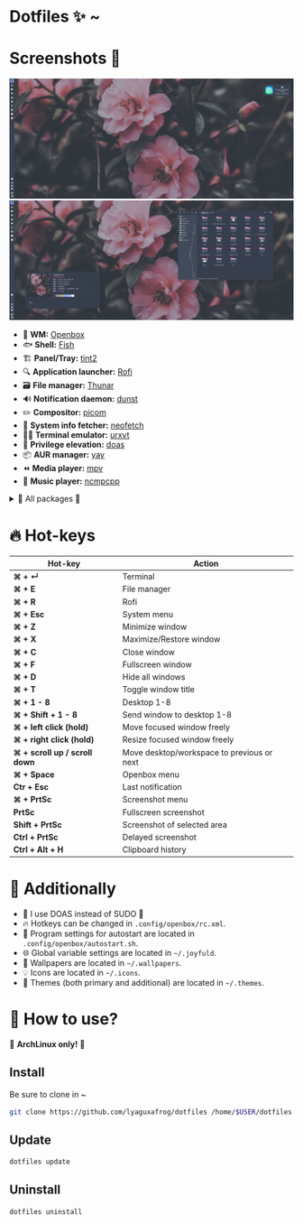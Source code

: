 # Dotfiles ✨ ~

# Screenshots 📸
![screen_2](docs/screen2.png)
![screen_1](docs/screen1.png)

* 💫 **WM:** [Openbox](https://archlinux.org/packages/extra/x86_64/openbox/)
* 🐟 **Shell:** [Fish](https://archlinux.org/packages/extra/x86_64/fish/)
* 🏗️ **Panel/Tray:** [tint2](https://archlinux.org/packages/extra/x86_64/tint2/)
* 🔍️ **Application launcher:** [Rofi](https://archlinux.org/packages/extra/x86_64/rofi/)
* 🗃️ **File manager:** [Thunar](https://archlinux.org/packages/extra/x86_64/thunar/)
* 🔊 **Notification daemon:** [dunst](https://archlinux.org/packages/extra/x86_64/dunst/)
* ✏️ **Compositor:** [picom](https://archlinux.org/packages/extra/x86_64/picom/)
* 📝 **System info fetcher:** [neofetch](https://archlinux.org/packages/extra/any/neofetch/)
* 🧑‍💻 **Terminal emulator:** [urxvt](https://archlinux.org/packages/extra/x86_64/rxvt-unicode/)
* 🔐 **Privilege elevation:** [doas](https://archlinux.org/packages/extra/x86_64/opendoas/)
* 📦️ **AUR manager:** [yay](https://aur.archlinux.org/packages/yay)
* ⏪️ **Media player:** [mpv](https://archlinux.org/packages/extra/x86_64/mpv/)
* 🔀 **Music player:** [ncmpcpp](https://archlinux.org/packages/extra/x86_64/ncmpcpp/)


<details>
  <summary>🚧 All packages 🚧</summary>

- [wget](https://archlinux.org/packages/core/x86_64/wget/): A command-line utility for downloading files from the web.
- [xorg](https://archlinux.org/packages/extra/x86_64/xorg-server/): X.Org X server and related utilities.
- [xorg-xinit](https://archlinux.org/packages/extra/x86_64/xorg-xinit/): X.Org initialisation program.
- [xorg-server](https://archlinux.org/packages/extra/x86_64/xorg-server/): X.Org X server.
- [xorg-xrandr](https://archlinux.org/packages/extra/x86_64/xorg-xrandr/): Primitive command line interface to RandR extension.
- [xorg-xrdb](https://archlinux.org/packages/extra/x86_64/xorg-xrdb/): X server resource database utility.
- [rsync](https://archlinux.org/packages/core/x86_64/rsync/): A fast, versatile, remote (and local) file-copying tool.
- [psmisc](https://archlinux.org/packages/core/x86_64/psmisc/): Miscellaneous proc filesystem utilities.
- [dunst](https://archlinux.org/packages/community/x86_64/dunst/): A customizable and lightweight notification-daemon.
- [nitrogen](https://archlinux.org/packages/community/x86_64/nitrogen/): A wallpaper browser and setter for X.
- [openbox](https://archlinux.org/packages/community/x86_64/openbox/): A highly configurable and lightweight window manager.
- [rofi](https://archlinux.org/packages/community/x86_64/rofi/): A window switcher, run dialog, ssh-launcher and dmenu replacement.
- [rxvt-unicode](https://archlinux.org/packages/community/x86_64/rxvt-unicode/): An unicode enabled rxvt-clone terminal emulator.
- [tint2](https://archlinux.org/packages/community/x86_64/tint2/): A lightweight panel/taskbar for Linux desktops.
- [picom](https://archlinux.org/packages/community/x86_64/picom/): A lightweight compositor for X11.
- [obmenu-generator](https://aur.archlinux.org/packages/obmenu-generator/): A fast pipe/static menu generator for the Openbox Window Manager.
- [perl-gtk3](https://archlinux.org/packages/extra/x86_64/perl-gtk3/): Perl bindings for GTK3.
- [pipewire](https://archlinux.org/packages/extra/x86_64/pipewire/): Low-latency audio/video router and processor.
- [lib32-pipewire](https://archlinux.org/packages/multilib/x86_64/lib32-pipewire/): Low-latency audio/video router and processor (32-bit).
- [pipewire-pulse](https://archlinux.org/packages/extra/x86_64/pipewire-pulse/): PipeWire PulseAudio replacement.
- [pipewire-alsa](https://archlinux.org/packages/extra/x86_64/pipewire-alsa/): PipeWire ALSA replacement.
- [helvum](https://aur.archlinux.org/packages/helvum/): A dynamic tiling WM with gaps.
- [mpd](https://archlinux.org/packages/community/x86_64/mpd/): A flexible, powerful, server-side application for playing music.
- [mpc](https://archlinux.org/packages/community/x86_64/mpc/): A command line tool to interface MPD.
- [ncmpcpp](https://archlinux.org/packages/community/x86_64/ncmpcpp/): A featureful ncurses based MPD client.
- [alsa-utils](https://archlinux.org/packages/extra/x86_64/alsa-utils/): Advanced Linux Sound Architecture - Utilities.
- [brightnessctl](https://archlinux.org/packages/community/x86_64/brightnessctl/): A tool to control brightness of backlight and LEDs.
- [imagemagick](https://archlinux.org/packages/extra/x86_64/imagemagick/): An image viewing/manipulation program.
- [scrot](https://archlinux.org/packages/community/x86_64/scrot/): A simple command-line screenshot utility.
- [w3m](https://archlinux.org/packages/extra/x86_64/w3m/): A pager/text-based web browser.
- [wireless_tools](https://archlinux.org/packages/core/x86_64/wireless_tools/): Tools allowing to manipulate the Wireless Extensions.
- [xclip](https://archlinux.org/packages/extra/x86_64/xclip/): Command line interface to X selections.
- [xsettingsd](https://archlinux.org/packages/community/x86_64/xsettingsd/): Provides settings to X11 applications via the XSETTINGS specification.
- [xss-lock](https://archlinux.org/packages/community/x86_64/xss-lock/): X screen saver locker.
- [thunar](https://archlinux.org/packages/extra/x86_64/thunar/): A modern file manager for Xfce.
- [thunar-archive-plugin](https://archlinux.org/packages/extra/x86_64/thunar-archive-plugin/): Create and extract archives in Thunar.
- [thunar-volman](https://archlinux.org/packages/extra/x86_64/thunar-volman/): Automatic management of removable devices in Thunar.
- [ffmpegthumbnailer](https://archlinux.org/packages/community/x86_64/ffmpegthumbnailer/): Lightweight video thumbnailer that can be used by file managers.
- [tumbler](https://archlinux.org/packages/extra/x86_64/tumbler/): D-Bus service for applications to request thumbnails.
- [inkscape](https://archlinux.org/packages/extra/x86_64/inkscape/): Professional vector graphics editor.
- [mpv](https://archlinux.org/packages/extra/x86_64/mpv/): A free, open-source, and cross-platform media player.
- [parcellite](https://archlinux.org/packages/community/x86_64/parcellite/): Lightweight GTK+ clipboard manager.
- [pavucontrol](https://archlinux.org/packages/extra/x86_64/pavucontrol/): PulseAudio Volume Control.
- [viewnior](https://archlinux.org/packages/community/x86_64/viewnior/): A fast and simple image viewer.
- [xfce4-power-manager](https://archlinux.org/packages/extra/x86_64/xfce4-power-manager/): Power manager for Xfce desktop.
- [htop](https://archlinux.org/packages/extra/x86_64/htop/): Interactive process viewer and manager.
- [neofetch](https://archlinux.org/packages/community/any/neofetch/): A CLI system information tool written in Bash.
- [fish](https://archlinux.org/packages/community/x86_64/fish/): A smart and user-friendly command-line
  
</details>


# 🔥 Hot-keys 

| Hot-key | Action |
|---------|--------|
| **⌘ + ↵** | Terminal |
| **⌘ + E** | File manager |
| **⌘ + R** | Rofi |
| **⌘ + Esc** | System menu |
| **⌘ + Z** | Minimize window |
| **⌘ + X** | Maximize/Restore window |
| **⌘ + C** | Close window |
| **⌘ + F** | Fullscreen window |
| **⌘ + D** | Hide all windows |
| **⌘ + T** | Toggle window title |
| **⌘ + 1 - 8** | Desktop 1-8 |
| **⌘ + Shift + 1 - 8** | Send window to desktop 1-8 |
| **⌘ + left click (hold)** | Move focused window freely |
| **⌘ + right click (hold)** | Resize focused window freely |
| **⌘ + scroll up / scroll down** | Move desktop/workspace to previous or next |
| **⌘ + Space** | Openbox menu |
| **Ctr + Esc** | Last notification |
| **⌘ + PrtSc** | Screenshot menu |
| **PrtSc** | Fullscreen screenshot |
| **Shift + PrtSc** | Screenshot of selected area |
| **Ctrl + PrtSc** | Delayed screenshot |
| **Ctrl + Alt + H** | Clipboard history |

# 📌 Additionally

* 🚨 I use DOAS instead of SUDO 🚨
* 🔥 Hotkeys can be changed in `.config/openbox/rc.xml`.
* 🚀 Program settings for autostart are located in `.config/openbox/autostart.sh`.
* 🌐 Global variable settings are located in `~/.joyfuld`.
* 🌱 Wallpapers are located in `~/.wallpapers`.
* 💡 Icons are located in `~/.icons`.
* 🎨 Themes (both primary and additional) are located in `~/.themes`.

# 🍻 How to use?

🚨 **ArchLinux only!** 🚨

## Install
Be sure to clone in ~
```bash
git clone https://github.com/lyaguxafrog/dotfiles /home/$USER/dotfiles && cd /home/$USER/dotfiles && sh sh dotfiles.sh install
```

## Update
```bash
dotfiles update
```

## Uninstall 
```bash
dotfiles uninstall
```
